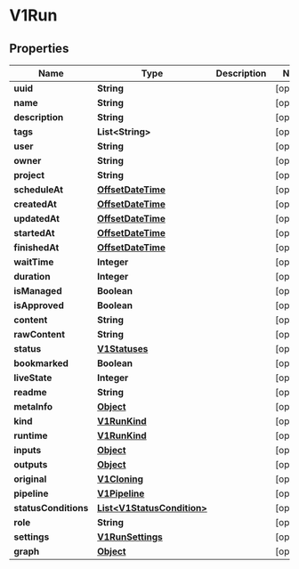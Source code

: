 

# V1Run

## Properties

Name | Type | Description | Notes
------------ | ------------- | ------------- | -------------
**uuid** | **String** |  |  [optional]
**name** | **String** |  |  [optional]
**description** | **String** |  |  [optional]
**tags** | **List&lt;String&gt;** |  |  [optional]
**user** | **String** |  |  [optional]
**owner** | **String** |  |  [optional]
**project** | **String** |  |  [optional]
**scheduleAt** | [**OffsetDateTime**](OffsetDateTime.md) |  |  [optional]
**createdAt** | [**OffsetDateTime**](OffsetDateTime.md) |  |  [optional]
**updatedAt** | [**OffsetDateTime**](OffsetDateTime.md) |  |  [optional]
**startedAt** | [**OffsetDateTime**](OffsetDateTime.md) |  |  [optional]
**finishedAt** | [**OffsetDateTime**](OffsetDateTime.md) |  |  [optional]
**waitTime** | **Integer** |  |  [optional]
**duration** | **Integer** |  |  [optional]
**isManaged** | **Boolean** |  |  [optional]
**isApproved** | **Boolean** |  |  [optional]
**content** | **String** |  |  [optional]
**rawContent** | **String** |  |  [optional]
**status** | [**V1Statuses**](V1Statuses.md) |  |  [optional]
**bookmarked** | **Boolean** |  |  [optional]
**liveState** | **Integer** |  |  [optional]
**readme** | **String** |  |  [optional]
**metaInfo** | [**Object**](.md) |  |  [optional]
**kind** | [**V1RunKind**](V1RunKind.md) |  |  [optional]
**runtime** | [**V1RunKind**](V1RunKind.md) |  |  [optional]
**inputs** | [**Object**](.md) |  |  [optional]
**outputs** | [**Object**](.md) |  |  [optional]
**original** | [**V1Cloning**](V1Cloning.md) |  |  [optional]
**pipeline** | [**V1Pipeline**](V1Pipeline.md) |  |  [optional]
**statusConditions** | [**List&lt;V1StatusCondition&gt;**](V1StatusCondition.md) |  |  [optional]
**role** | **String** |  |  [optional]
**settings** | [**V1RunSettings**](V1RunSettings.md) |  |  [optional]
**graph** | [**Object**](.md) |  |  [optional]



